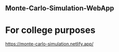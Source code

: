 ## Monte-Carlo-Simulation-WebApp

# For college purposes

https://monte-carlo-simulation.netlify.app/
